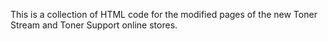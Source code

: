 This is a collection of HTML code for the modified pages of the new Toner Stream and Toner Support online stores.
